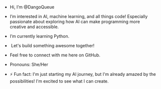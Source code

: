 - Hi, I’m @DangoQueue

- I’m interested in AI, machine learning, and all things code! Especially passionate about exploring how AI can make programming more creative and accessible.

- I’m currently learning Python.

- ️ Let's build something awesome together!

- Feel free to connect with me here on GitHub.

- Pronouns: She/Her

- ⚡ Fun fact: I'm just starting my AI journey, but I'm already amazed by the possibilities! I'm excited to see what I can create. 

<!---
DangoQueue/DangoQueue is a ✨ special ✨ repository because its `README.md` (this file) appears on your GitHub profile.
You can click the Preview link to take a look at your changes.
--->
